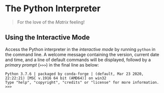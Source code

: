# The Python Interpreter

> For the love of the *Matrix* feeling!

## Using the Interactive Mode

Access the Python interpreter in the *interactive mode* by running ```python``` in the command line. A welcome message containing the version, current date and time, and a line of default commands will be displayed, followd by a *primary prompt* (```>>>```) in the final line as below:

```
Python 3.7.6 | packaged by conda-forge | (default, Mar 23 2020, 22:22:21) [MSC v.1916 64 bit (AMD64)] on win32
Type "help", "copyright", "credits" or "license" for more information.
>>>
```